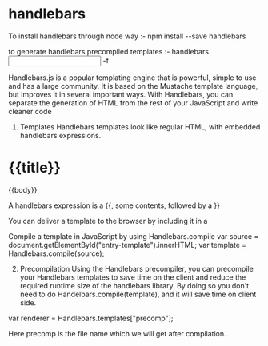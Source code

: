 # handlebars

To install handlebars through node way :-
npm install --save handlebars


to generate handlebars precompiled templates :-
handlebars <input file name> -f <output file name>
    
Handlebars.js is a popular templating engine that is powerful, simple to use and has a large community. It is based on the Mustache template language, but improves it in several important ways. With Handlebars, you can separate the generation of HTML from the rest of your JavaScript and write cleaner code


1. Templates
Handlebars templates look like regular HTML, with embedded handlebars expressions.

<div class="entry">
  <h1>{{title}}</h1>
  <div class="body">
    {{body}}
  </div>
</div>

A handlebars expression is a {{, some contents, followed by a }}

You can deliver a template to the browser by including it in a <script> tag.
<script id="entry-template" type="text/x-handlebars-template">
  <div class="entry">
    <h1>{{title}}</h1>
    <div class="body">
      {{body}}
    </div>
  </div>
</script>

Compile a template in JavaScript by using Handlebars.compile
    var source   = document.getElementById("entry-template").innerHTML;
    var template = Handlebars.compile(source);

2. Precompilation
Using the Handlebars precompiler, you can precompile your Handlebars templates to save time on the client and reduce the required runtime size of the handlebars library.
By doing so you don't need to do Handelbars.compile(template), and it will save time on client side.

<script type="text/javascript" src="precomp.js"></script>

var renderer = Handlebars.templates["precomp"];

Here precomp is the file name which we will get after compilation.
